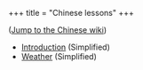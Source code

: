 +++
title = "Chinese lessons"
+++

([Jump to the Chinese wiki](/zh/%E4%B8%AD%E6%96%87%E8%AF%BE))

  - [Introduction](/zh/%E7%AE%80%E4%BB%8B) (Simplified)
  - [Weather](/zh/%E5%A4%A9%E6%B0%94) (Simplified)
